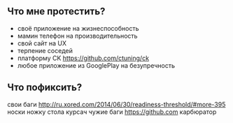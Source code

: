 ## Что мне протестить?
* своё приложение на жизнеспособность
* мамин телефон на производительность
* свой сайт на UX
* терпение соседей
* платформу CK https://github.com/ctuning/ck
* любое приложение из GooglePlay на безупречность

## Что пофиксить?
свои баги http://ru.xored.com/2014/06/30/readiness-threshold/#more-395
носки
ножку стола
курсач
чужие баги https://github.com
карбюратор
